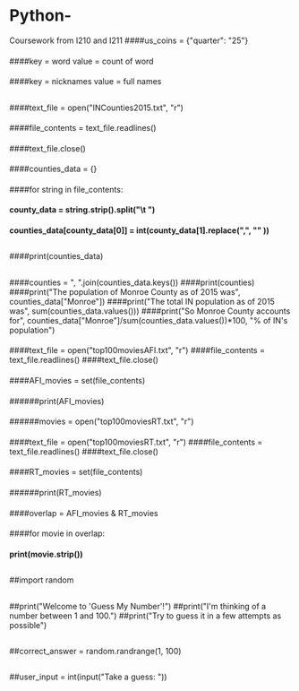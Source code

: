 # Python-
Coursework from I210 and I211 
####us_coins = {"quarter": "25"}
####
####key = word value = count of word
####
####key = nicknames value = full names
####
##
####text_file = open("INCounties2015.txt", "r")
####
####file_contents = text_file.readlines()
####
####text_file.close()
####
####counties_data = {}
####
####for string in file_contents:
####   county_data = string.strip().split("\t ")
####   counties_data[county_data[0]] = int(county_data[1].replace(",", "" ))
##
####print(counties_data)
##
####counties = ", ".join(counties_data.keys())
####print(counties)   
####print("The population of Monroe County as of 2015 was", counties_data["Monroe"])
####print("The total IN population as of 2015 was", sum(counties_data.values()))
####print("So Monroe County accounts for", counties_data["Monroe"]/sum(counties_data.values())*100, "% of IN's population")
####
####
####text_file = open("top100moviesAFI.txt", "r")
####file_contents = text_file.readlines()
####text_file.close()
####
####AFI_movies = set(file_contents)
####
######print(AFI_movies)
####
####
####
######movies = open("top100moviesRT.txt", "r")
####
####
####text_file = open("top100moviesRT.txt", "r")
####file_contents = text_file.readlines()
####text_file.close()
####
####RT_movies = set(file_contents)
####
######print(RT_movies)
####
####overlap = AFI_movies & RT_movies
####
####for movie in overlap:
####    print(movie.strip())
##
##
##import random
##
##print("Welcome to 'Guess My Number'!")
##print("I'm thinking of a number between 1 and 100.")
##print("Try to guess it in a few attempts as possible")
##
##correct_answer = random.randrange(1, 100)
##
##user_input = int(input("Take a guess: "))
##
##
##
